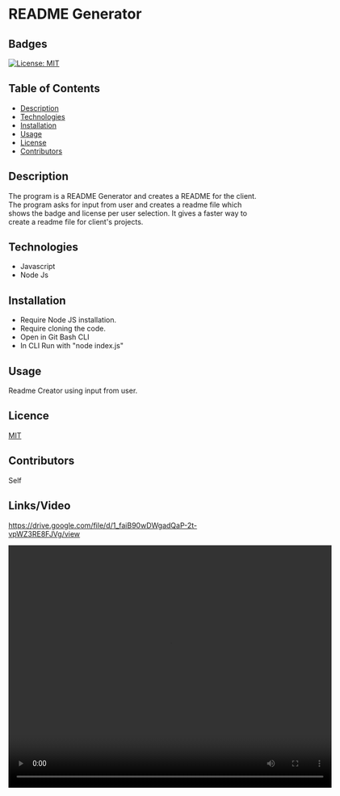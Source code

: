 # README Generator

## Badges

[![License: MIT](https://img.shields.io/badge/License-MIT-yellow.svg)](https://opensource.org/licenses/MIT)

## Table of Contents

- [Description](#description)
- [Technologies](#technologies)
- [Installation](#installation)
- [Usage](#usage)
- [License](#license)
- [Contributors](#contributors)

## Description

The program is a README Generator and creates a README for the client. The program asks for input from user and creates a readme file which shows the badge and license per user selection. It gives a faster way to create a readme file for client's projects.

## Technologies

- Javascript
- Node Js

## Installation

- Require Node JS installation.
- Require cloning the code.
- Open in Git Bash CLI
- In CLI Run with "node index.js"

## Usage

Readme Creator using input from user.

## Licence

[MIT](https://opensource.org/licenses/MIT)

## Contributors

Self

## Links/Video

https://drive.google.com/file/d/1_faiB90wDWgadQaP-2t-vpWZ3RE8FJVg/view

<video src="./Node README Demo.mp4" type="video/mp4" width="640" height="480" controls></video>


